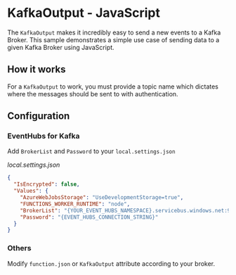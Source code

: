 # KafkaOutput - JavaScript

The `KafkaOutput` makes it incredibly easy to send a new events to a Kafka Broker. This sample demonstrates a simple use case of sending data to a given Kafka Broker using JavaScript.

## How it works

For a `KafkaOutput` to work, you must provide a topic name which dictates where the messages should be sent to with authentication.

## Configuration

### EventHubs for Kafka

Add `BrokerList` and `Password` to your `local.settings.json`

_local.settings.json_

```json
{
  "IsEncrypted": false,
  "Values": {
    "AzureWebJobsStorage": "UseDevelopmentStorage=true",
    "FUNCTIONS_WORKER_RUNTIME": "node",
    "BrokerList": "{YOUR_EVENT_HUBS_NAMESPACE}.servicebus.windows.net:9093",
    "Password": "{EVENT_HUBS_CONNECTION_STRING}"
  }
}
```

### Others

Modify `function.json` or `KafkaOutput` attribute according to your broker.